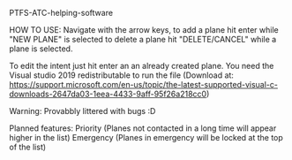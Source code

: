 PTFS-ATC-helping-software

HOW TO USE:
Navigate with the arrow keys, to add a plane hit enter while "NEW PLANE" is selected
to delete a plane hit "DELETE/CANCEL" while a plane is selected.

To edit the intent just hit enter an an already created plane.
You need the Visual studio 2019 redistributable to run the file
(Download at: https://support.microsoft.com/en-us/topic/the-latest-supported-visual-c-downloads-2647da03-1eea-4433-9aff-95f26a218cc0)

Warning:
Provabbly littered with bugs :D

Planned features:
Priority (Planes not contacted in a long time will appear higher in the list)
Emergency (Planes in emergency will be locked at the top of the list)
